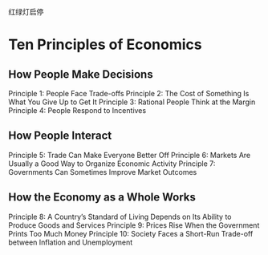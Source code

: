 
红绿灯启停
# Ten Principles of Economics

## How People Make Decisions
Principle 1: People Face Trade-offs
Principle 2: The Cost of Something Is What You Give Up to Get It
Principle 3: Rational People Think at the Margin
Principle 4: People Respond to Incentives

## How People Interact
Principle 5: Trade Can Make Everyone Better Off
Principle 6: Markets Are Usually a Good Way to Organize Economic Activity
Principle 7: Governments Can Sometimes Improve Market Outcomes

## How the Economy as a Whole Works
Principle 8: A Country’s Standard of Living Depends on Its Ability to Produce Goods and Services
Principle 9: Prices Rise When the Government Prints Too Much Money
Principle 10: Society Faces a Short-Run Trade-off between Inflation and Unemployment